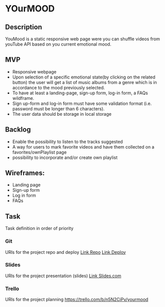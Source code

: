 # YOurMOOD

## Description
YouMood is a static responsive web page were you can shuffle videos from youTube API based on you current emotional mood.


## MVP
- Responsive webpage
- Upon selection of a specific emotional state(by clicking on the related button) the user will get a list of music albums from a genre which is in accordance to the mood previously selected.
- To have at least a landing-page, sign-up form, log-in form, a FAQs wildframe.
- Sign up-form and log-in form must have some validation format (i.e. password must be longer than 6 characters).
- The user data should be storage in local storage


## Backlog
- Enable the possibility to listen to the tracks suggested
- A way for users to mark favorite videos and have them collected on a favorites/ownPlaylist page
- possibility to incorporate and/or create own playlist


## Wireframes: 
- Landing page
- Sign-up form
- Log in form
- FAQs


## Task
Task definition in order of priority


### Git
URls for the project repo and deploy
[Link Repo](http://github.com)
[Link Deploy](http://github.com)


### Slides
URls for the project presentation (slides)
[Link Slides.com](http://slides.com)


### Trello
URls for the project planning
https://trello.com/b/n5N2CiPv/yourmood

